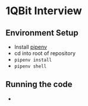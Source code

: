 # 1QBit Interview

## Environment Setup

- Install [pipenv](https://pipenv-fork.readthedocs.io/en/latest/)
- cd into root of repository
- `pipenv install`
- `pipenv shell`

## Running the code

- 